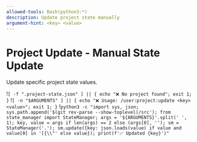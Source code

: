 ```yaml
---
allowed-tools: Bash(python3:*)
description: Update project state manually
argument-hint: <key> <value>
---
```


# Project Update - Manual State Update

Update specific project state values.

!`[ -f ".project-state.json" ] || { echo "❌ No project found"; exit 1; }`
!`[ -n "$ARGUMENTS" ] || { echo "❌ Usage: /user:project:update <key> <value>"; exit 1; }`
!`python3 -c "import sys, json; sys.path.append('$(git rev-parse --show-toplevel)/src'); from state_manager import StateManager; args = '${ARGUMENTS}'.split(' ', 1); key, value = args if len(args) == 2 else (args[0], ''); sm = StateManager('.'); sm.update({key: json.loads(value) if value and value[0] in '[{\\"' else value}); print(f'✅ Updated {key}')"`